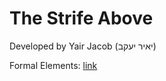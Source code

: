 # The Strife Above
Developed by Yair Jacob (יאיר יעקב)

Formal Elements: [link](https://github.com/UniJacob/The-Strife-Above/blob/main/FormalElements.md)
